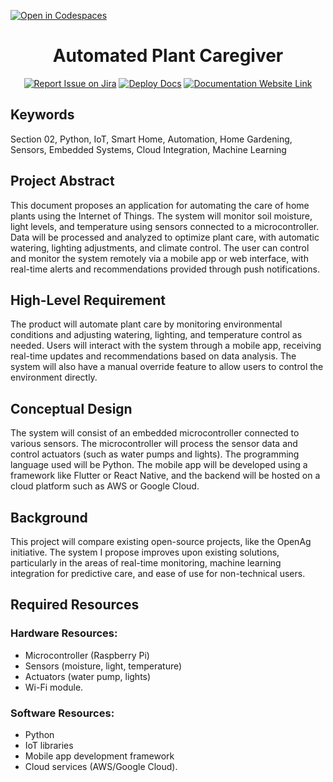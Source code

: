 [![Open in Codespaces](https://classroom.github.com/assets/launch-codespace-2972f46106e565e64193e422d61a12cf1da4916b45550586e14ef0a7c637dd04.svg)](https://classroom.github.com/open-in-codespaces?assignment_repo_id=15801588)
<div align="center">

# Automated Plant Caregiver
[![Report Issue on Jira](https://img.shields.io/badge/Report%20Issues-Jira-0052CC?style=flat&logo=jira-software)](https://temple-cis-projects-in-cs.atlassian.net/jira/software/c/projects/DT/issues)
[![Deploy Docs](https://github.com/ApplebaumIan/tu-cis-4398-docs-template/actions/workflows/deploy.yml/badge.svg)](https://github.com/ApplebaumIan/tu-cis-4398-docs-template/actions/workflows/deploy.yml)
[![Documentation Website Link](https://img.shields.io/badge/-Documentation%20Website-brightgreen)](https://capstone-projects-2024-fall.github.io/project-automated-plant-caregiver/)

</div>


## Keywords

Section 02, Python, IoT, Smart Home, Automation, Home Gardening, Sensors, Embedded Systems, Cloud Integration, Machine Learning

## Project Abstract

This document proposes an application for automating the care of home plants using the Internet of Things. The system will monitor soil moisture, light levels, and temperature using sensors connected to a microcontroller. Data will be processed and analyzed to optimize plant care, with automatic watering, lighting adjustments, and climate control. The user can control and monitor the system remotely via a mobile app or web interface, with real-time alerts and recommendations provided through push notifications.


## High-Level Requirement

The product will automate plant care by monitoring environmental conditions and adjusting watering, lighting, and temperature control as needed. Users will interact with the system through a mobile app, receiving real-time updates and recommendations based on data analysis. The system will also have a manual override feature to allow users to control the environment directly.

## Conceptual Design

The system will consist of an embedded microcontroller connected to various sensors. The microcontroller will process the sensor data and control actuators (such as water pumps and lights). The programming language used will be Python. The mobile app will be developed using a framework like Flutter or React Native, and the backend will be hosted on a cloud platform such as AWS or Google Cloud.

## Background

This project will compare existing open-source projects, like the OpenAg initiative. The system I propose improves upon existing solutions, particularly in the areas of real-time monitoring, machine learning integration for predictive care, and ease of use for non-technical users.

## Required Resources
### Hardware Resources: 
- Microcontroller (Raspberry Pi)
- Sensors (moisture, light, temperature)
- Actuators (water pump, lights)
- Wi-Fi module.
### Software Resources: 
- Python
- IoT libraries
- Mobile app development framework
- Cloud services (AWS/Google Cloud).
